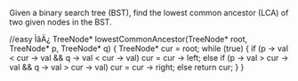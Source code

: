 Given a binary search tree (BST), find the lowest common ancestor (LCA) of two given nodes in the BST.


//easy ÌâÄ¿
TreeNode* lowestCommonAncestor(TreeNode* root, TreeNode* p, TreeNode* q) {
        TreeNode* cur = root;
        while (true) {
            if (p -> val < cur -> val && q -> val < cur -> val)
                cur = cur -> left;
            else if (p -> val > cur -> val && q -> val > cur -> val)
                cur = cur -> right;
            else return cur; 
        }
    }
